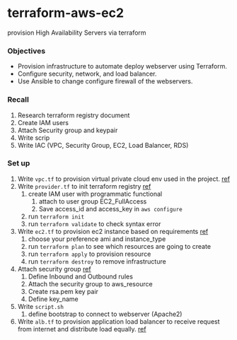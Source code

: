 # terraform-aws-ec2
provision High Availability Servers via terraform

### Objectives
- Provision infrastructure to automate deploy webserver using Terraform.
- Configure security, network, and load balancer.
- Use Ansible to change configure firewall of the webservers.

### Recall

1. Research terraform registry document
2. Create IAM users
3. Attach Security group and keypair
5. Write scrip
6. Write IAC (VPC, Security Group, EC2, Load Balancer, RDS)

### Set up

1. Write `vpc.tf` to provision virtual private cloud env used in the project. [ref](https://registry.terraform.io/providers/hashicorp/aws/latest/docs/resources/vpc)
2. Write `provider.tf` to init terraform registry [ref](https://registry.terraform.io/providers/hashicorp/aws/latest/docs)
    1. create IAM user with programmatic functional
        1. attach to user group EC2_FullAccess
        2. Save access_id and access_key in `aws configure`
    2. run `terraform init` 
    3. run `terraform validate` to check syntax error
3. Write `ec2.tf` to provision ec2 instance based on requirements [ref](https://registry.terraform.io/providers/hashicorp/aws/latest/docs/resources/instance)
    1. choose your preference ami and instance_type
    2. run `terraform plan` to see which resources are going to create
    3. run `terraform apply` to provision resource
    4. run `terraform destroy` to remove infrastructure
4. Attach security group [ref](https://registry.terraform.io/providers/hashicorp/aws/latest/docs/resources/security_group)
    1. Define Inbound and Outbound rules
    2. Attach the security group to aws_resource
    3. Create rsa.pem key pair
    4. Define key_name
5. Write `script.sh`
    1. define bootstrap to connect to webserver (Apache2)
6. Write `alb.tf` to provision application load balancer to receive request from internet and distribute load equally. [ref](https://registry.terraform.io/providers/hashicorp/aws/latest/docs/resources/lb_target_group_attachment)
